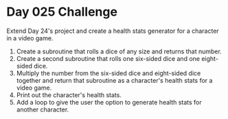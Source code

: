 # Day 025 Challenge

Extend Day 24's project and create a health stats generator for a character in a video game.

1. Create a subroutine that rolls a dice of any size and returns that number.
2. Create a second subroutine that rolls one six-sided dice and one eight-sided dice.
3. Multiply the number from the six-sided dice and eight-sided dice together and return that subroutine as a character's health stats for a video game.
4. Print out the character's health stats.
5. Add a loop to give the user the option to generate health stats for another character.
